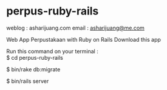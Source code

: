 perpus-ruby-rails
=================
weblog : asharijuang.com
email : asharijuang@me.com

Web App Perpustakaan with Ruby on Rails
Download this app 

Run this command on your terminal :  
$ cd perpus-ruby-rails

$ bin/rake db:migrate

$ bin/rails server
